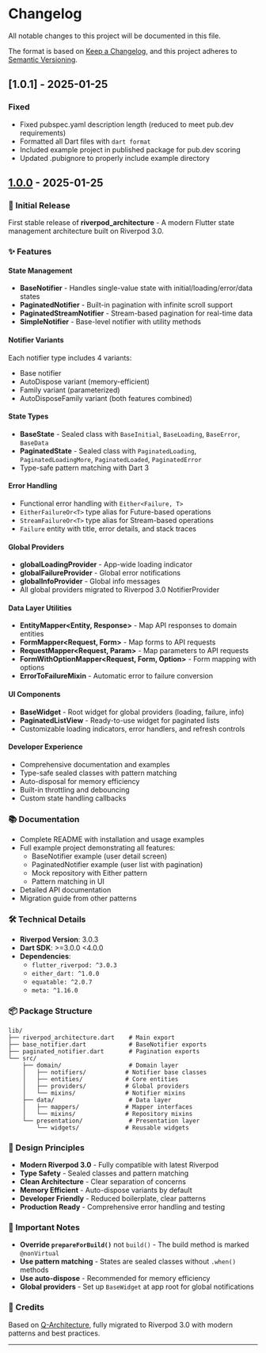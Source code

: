 # Changelog

All notable changes to this project will be documented in this file.

The format is based on [Keep a Changelog](https://keepachangelog.com/en/1.0.0/),
and this project adheres to [Semantic Versioning](https://semver.org/spec/v2.0.0.html).

## [1.0.1] - 2025-01-25

### Fixed

- Fixed pubspec.yaml description length (reduced to meet pub.dev requirements)
- Formatted all Dart files with `dart format`
- Included example project in published package for pub.dev scoring
- Updated .pubignore to properly include example directory

## [1.0.0] - 2025-01-25

### 🎉 Initial Release

First stable release of **riverpod_architecture** - A modern Flutter state management architecture built on Riverpod 3.0.

### ✨ Features

#### State Management
- **BaseNotifier** - Handles single-value state with initial/loading/error/data states
- **PaginatedNotifier** - Built-in pagination with infinite scroll support
- **PaginatedStreamNotifier** - Stream-based pagination for real-time data
- **SimpleNotifier** - Base-level notifier with utility methods

#### Notifier Variants
Each notifier type includes 4 variants:
- Base notifier
- AutoDispose variant (memory-efficient)
- Family variant (parameterized)
- AutoDisposeFamily variant (both features combined)

#### State Types
- **BaseState<T>** - Sealed class with `BaseInitial`, `BaseLoading`, `BaseError`, `BaseData`
- **PaginatedState<T>** - Sealed class with `PaginatedLoading`, `PaginatedLoadingMore`, `PaginatedLoaded`, `PaginatedError`
- Type-safe pattern matching with Dart 3

#### Error Handling
- Functional error handling with `Either<Failure, T>`
- `EitherFailureOr<T>` type alias for Future-based operations
- `StreamFailureOr<T>` type alias for Stream-based operations
- `Failure` entity with title, error details, and stack traces

#### Global Providers
- **globalLoadingProvider** - App-wide loading indicator
- **globalFailureProvider** - Global error notifications
- **globalInfoProvider** - Global info messages
- All global providers migrated to Riverpod 3.0 NotifierProvider

#### Data Layer Utilities
- **EntityMapper<Entity, Response>** - Map API responses to domain entities
- **FormMapper<Request, Form>** - Map forms to API requests
- **RequestMapper<Request, Param>** - Map parameters to API requests
- **FormWithOptionMapper<Request, Form, Option>** - Form mapping with options
- **ErrorToFailureMixin** - Automatic error to failure conversion

#### UI Components
- **BaseWidget** - Root widget for global providers (loading, failure, info)
- **PaginatedListView** - Ready-to-use widget for paginated lists
- Customizable loading indicators, error handlers, and refresh controls

#### Developer Experience
- Comprehensive documentation and examples
- Type-safe sealed classes with pattern matching
- Auto-disposal for memory efficiency
- Built-in throttling and debouncing
- Custom state handling callbacks

### 📚 Documentation

- Complete README with installation and usage examples
- Full example project demonstrating all features:
  - BaseNotifier example (user detail screen)
  - PaginatedNotifier example (user list with pagination)
  - Mock repository with Either pattern
  - Pattern matching in UI
- Detailed API documentation
- Migration guide from other patterns

### 🛠️ Technical Details

- **Riverpod Version**: 3.0.3
- **Dart SDK**: >=3.0.0 <4.0.0
- **Dependencies**:
  - `flutter_riverpod: ^3.0.3`
  - `either_dart: ^1.0.0`
  - `equatable: ^2.0.7`
  - `meta: ^1.16.0`

### 📦 Package Structure

```
lib/
├── riverpod_architecture.dart    # Main export
├── base_notifier.dart            # BaseNotifier exports
├── paginated_notifier.dart       # Pagination exports
└── src/
    ├── domain/                   # Domain layer
    │   ├── notifiers/           # Notifier base classes
    │   ├── entities/            # Core entities
    │   ├── providers/           # Global providers
    │   └── mixins/              # Notifier mixins
    ├── data/                     # Data layer
    │   ├── mappers/             # Mapper interfaces
    │   └── mixins/              # Repository mixins
    └── presentation/             # Presentation layer
        └── widgets/             # Reusable widgets
```

### 🎯 Design Principles

- **Modern Riverpod 3.0** - Fully compatible with latest Riverpod
- **Type Safety** - Sealed classes and pattern matching
- **Clean Architecture** - Clear separation of concerns
- **Memory Efficient** - Auto-dispose variants by default
- **Developer Friendly** - Reduced boilerplate, clear patterns
- **Production Ready** - Comprehensive error handling and testing

### 📝 Important Notes

- **Override `prepareForBuild()`** not `build()` - The build method is marked `@nonVirtual`
- **Use pattern matching** - States are sealed classes without `.when()` methods
- **Use auto-dispose** - Recommended for memory efficiency
- **Global providers** - Set up `BaseWidget` at app root for global notifications

### 🙏 Credits

Based on [Q-Architecture](https://github.com/Q-Agency/Q-Architecture), fully migrated to Riverpod 3.0 with modern patterns and best practices.

---

[1.0.0]: https://github.com/NoaTubic/riverpod_architecture/releases/tag/v1.0.0
